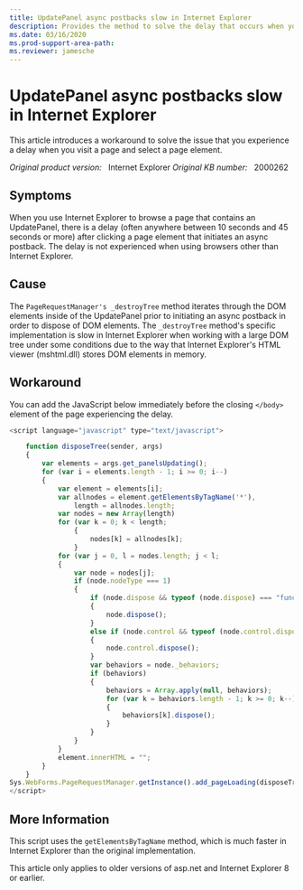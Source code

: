 ```yaml
---
title: UpdatePanel async postbacks slow in Internet Explorer
description: Provides the method to solve the delay that occurs when you click a page element in Internet Explorer.
ms.date: 03/16/2020
ms.prod-support-area-path: 
ms.reviewer: jamesche
---
```

# UpdatePanel async postbacks slow in Internet Explorer

This article introduces a workaround to solve the issue that you experience a delay when you visit a page and select a page element.

_Original product version:_ &nbsp; Internet Explorer 
_Original KB number:_ &nbsp; 2000262

## Symptoms

When you use Internet Explorer to browse a page that contains an UpdatePanel, there is a delay (often anywhere between 10 seconds and 45 seconds or more) after clicking a page element that initiates an async postback. The delay is not experienced when using browsers other than Internet Explorer.

## Cause

The `PageRequestManager's _destroyTree` method iterates through the DOM elements inside of the UpdatePanel prior to initiating an async postback in order to dispose of DOM elements. The `_destroyTree` method's specific implementation is slow in Internet Explorer when working with a large DOM tree under some conditions due to the way that Internet Explorer's HTML viewer (mshtml.dll) stores DOM elements in memory.

## Workaround

You can add the JavaScript below immediately before the closing `</body>` element of the page experiencing the delay.

```javascript
<script language="javascript" type="text/javascript">

    function disposeTree(sender, args)
    {
        var elements = args.get_panelsUpdating();
        for (var i = elements.length - 1; i >= 0; i--)
        {
            var element = elements[i];
            var allnodes = element.getElementsByTagName('*'),
                length = allnodes.length;
            var nodes = new Array(length)
            for (var k = 0; k < length;
                {
                    nodes[k] = allnodes[k];
                }
            for (var j = 0, l = nodes.length; j < l;
            {
                var node = nodes[j];
                if (node.nodeType === 1)
                {
                    if (node.dispose && typeof (node.dispose) === "function")
                    {
                        node.dispose();
                    }
                    else if (node.control && typeof (node.control.dispose) === "function")
                    {
                        node.control.dispose();
                    }
                    var behaviors = node._behaviors;
                    if (behaviors)
                    {
                        behaviors = Array.apply(null, behaviors);
                        for (var k = behaviors.length - 1; k >= 0; k--)
                        {
                            behaviors[k].dispose();
                        }
                    }
                }
            }
            element.innerHTML = "";
        }
    }
Sys.WebForms.PageRequestManager.getInstance().add_pageLoading(disposeTree);
</script>
```

## More Information

This script uses the `getElementsByTagName` method, which is much faster in Internet Explorer than the original implementation.

This article only applies to older versions of asp.net and Internet Explorer 8 or earlier.
